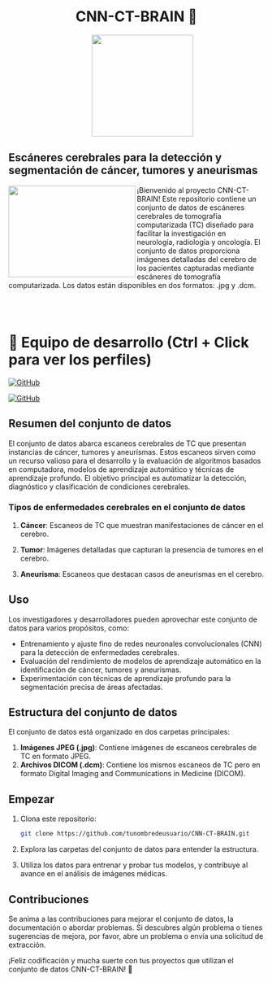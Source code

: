 <h1 align="center">CNN-CT-BRAIN 🧠</h1>

<ul align="center">		
  <a href="https://www.kaggle.com/datasets/trainingdatapro/computed-tomography-ct-of-the-brain" target="_blank">
    <img width="200px"  src="https://github.com/AlejandroDavidArzolaSaavedra/CNN-CT-BRAIN/assets/90756437/0bed01b8-49fc-40de-bbfa-982a38e50ea1">
  </a>
</ul>

## Escáneres cerebrales para la detección y segmentación de cáncer, tumores y aneurismas

<img align="left" width="250" height="180" src="https://i.imgur.com/RsmO2hP.gif?raw=true"></a>
¡Bienvenido al proyecto CNN-CT-BRAIN! Este repositorio contiene un conjunto de datos de escáneres cerebrales de tomografía computarizada (TC) diseñado para facilitar la investigación en neurología, radiología y oncología. El conjunto de datos proporciona imágenes detalladas del cerebro de los pacientes capturadas mediante escáneres de tomografía computarizada. Los datos están disponibles en dos formatos: .jpg y .dcm.

<br><br>

# 👥 Equipo de desarrollo (Ctrl + Click para ver los perfiles)

[![GitHub](https://img.shields.io/badge/GitHub-Andrea%20Santana%20Lopez-purple?style=flat-square&logo=github)](https://github.com/AndreaSantalos)

[![GitHub](https://img.shields.io/badge/GitHub-Alejandro%20David%20Arzola%20Saavedra-blue?style=flat-square&logo=github)](https://github.com/AlejandroDavidArzolaSaavedra)

## Resumen del conjunto de datos

El conjunto de datos abarca escaneos cerebrales de TC que presentan instancias de cáncer, tumores y aneurismas. Estos escaneos sirven como un recurso valioso para el desarrollo y la evaluación de algoritmos basados en computadora, modelos de aprendizaje automático y técnicas de aprendizaje profundo. El objetivo principal es automatizar la detección, diagnóstico y clasificación de condiciones cerebrales.

### Tipos de enfermedades cerebrales en el conjunto de datos

1. **Cáncer**: Escaneos de TC que muestran manifestaciones de cáncer en el cerebro.

2. **Tumor**: Imágenes detalladas que capturan la presencia de tumores en el cerebro.

3. **Aneurisma**: Escaneos que destacan casos de aneurismas en el cerebro.

## Uso

Los investigadores y desarrolladores pueden aprovechar este conjunto de datos para varios propósitos, como:

- Entrenamiento y ajuste fino de redes neuronales convolucionales (CNN) para la detección de enfermedades cerebrales.
- Evaluación del rendimiento de modelos de aprendizaje automático en la identificación de cáncer, tumores y aneurismas.
- Experimentación con técnicas de aprendizaje profundo para la segmentación precisa de áreas afectadas.

## Estructura del conjunto de datos

El conjunto de datos está organizado en dos carpetas principales:

1. **Imágenes JPEG (.jpg)**: Contiene imágenes de escaneos cerebrales de TC en formato JPEG.
2. **Archivos DICOM (.dcm)**: Contiene los mismos escaneos de TC pero en formato Digital Imaging and Communications in Medicine (DICOM).

## Empezar

1. Clona este repositorio:

   ```bash
   git clone https://github.com/tunombredeusuario/CNN-CT-BRAIN.git
   ```

2. Explora las carpetas del conjunto de datos para entender la estructura.

3. Utiliza los datos para entrenar y probar tus modelos, y contribuye al avance en el análisis de imágenes médicas.

## Contribuciones

Se anima a las contribuciones para mejorar el conjunto de datos, la documentación o abordar problemas. Si descubres algún problema o tienes sugerencias de mejora, por favor, abre un problema o envía una solicitud de extracción.

¡Feliz codificación y mucha suerte con tus proyectos que utilizan el conjunto de datos CNN-CT-BRAIN! 🚀
